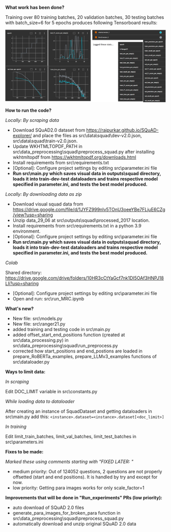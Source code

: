 **What work has been done?**

Training over 80 training batches, 20 validation batches, 30 testing batches with batch_size=6 for 5 epochs produces following Tensorboard results:

![alt text](src/readme_images/stats_para_box_run.png)


**How to run the code?**

*Locally: By scraping data*

- Download SQuAD2.0 dataset from https://rajpurkar.github.io/SQuAD-explorer/  and place the files as src\data\squad\dev-v2.0.json, src\data\squad\train-v2.0.json.
- Update WKHTMLTOPDF_PATH in src\data_preprocessing\squad\preprocess_squad.py after installing wkhtmltopdf from https://wkhtmltopdf.org/downloads.html 
- Install requirements from src\requirements.txt
- [Optional]: Configure project settings by editing src\parameter.ini file
- **Run src\main.py which saves visual data in outputs\squad directory, loads it into train-dev-test dataloaders and trains respective model specified in parameter.ini, and tests the best model produced.**

*Locally: By downloading data as zip*

- Download visual squad data from https://drive.google.com/file/d/1JYFZ999nIv5TOnU3oeeYBe7FLjuE6CZg/view?usp=sharing
- Unzip data_29_06 at src\outputs\squad\processed_2017 location.
- Install requirements from src\requirements.txt in a python 3.9 environment.
- [Optional]: Configure project settings by editing src\parameter.ini file
- **Run src\main.py which saves visual data in outputs\squad directory, loads it into train-dev-test dataloaders and trains respective model specified in parameter.ini, and tests the best model produced.**

*Colab*

Shared directory: https://drive.google.com/drive/folders/10HR3cCtYaGcf7nk1DI5OAf3HNPJ18Lli?usp=sharing
- [Optional]: Configure project settings by editing src\parameter.ini file
- Open and run: src\run_MRC.ipynb

**What's new?**

- New file: src\models.py
- New file: src\ranger21.py
- added training and testing code in src\main.py
- added offset_start_end_positions function (çreated at src\data_processing.py) in src\data_preprocessing\squad\run_preprocess.py
- corrected how start_positions and end_postions are loaded in prepare_RoBERTa_examples, prepare_LLMv3_examples functions of src\dataloader.py

**Ways to limit data:**

*In scraping*

Edit DOC_LIMIT variable in src\constants.py

*While loading data to dataloader*

After creating an instance of SquadDataset and getting dataloaders in src\main.py add this: `<instance>.dataset=<instance>.dataset[<doc_limit>]`

*In training*

Edit limit_train_batches, limit_val_batches, limit_test_batches in src\parameters.ini

**Fixes to be made:**

*Marked these using comments starting with "FIXED LATER: "*
- medium priority: Out of 124052 questions, 2 questions are not properly offsetted (start and end positions). It is handled by try and except for now.
- low priority: Getting para images works for only scale_factor=1

**Improvements that will be done in "Run_experiments" PRs (low priority):**
- auto download of SQuAD 2.0 files
- generate_para_images_for_broken_para function in src\data_preprocessing\squad\preprocess_squad.py
- automatically download and unzip original SQuAD 2.0 data